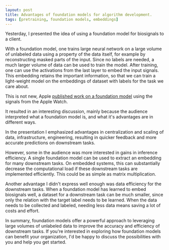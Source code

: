```yaml
---
layout: post
title: Advantages of foundation models for algorithm development.
tags: [pretraining, foundation models, embeddings]
---
```


Yesterday, I presented the idea of using a foundation model for biosignals to a
client.  

With a foundation model, one trains large neural network on a large volume of
unlabeled data using a property of the data itself, for example by
reconstructing masked parts of the input. Since no labels are needed, a much
larger volume of data can be used to train the model. After training, one can
use the activations from the last layer to embed the input signals. This
embedding retains the important information, so that we can train a light-weight
model on the embeddings of dataset with labels for the task we care about.

This is not new, Apple [published work on a foundation
model](https://machinelearning.apple.com/research/large-scale-training) using
the signals from the Apple Watch.

It resulted in an interesting discussion,
mainly because the audience interpreted what a foundation model is, and what
it's advantages are in different ways.

In the presentation I emphasized advantages in centralization and scaling of
data, infrastructure, engineering, resulting in quicker feedback and more
accurate predictions on downstream tasks.

However, some in the audience was more interested in gains in inference
efficiency. A single foundation model can be used to extract an embedding for
many downstream tasks. On embedded systems, this can substantially decrease the
computational load if these downstream tasks are implemented efficiently. This
could be as simple as matrix multiplication.

Another advantage I didn't express well enough was data efficiency for the
downstream tasks. When a foundation model has learned to embed biosignals well,
a dataset for a downstream task can be much smaller, since only the relation
with the target label needs to be learned. When the data needs to be collected
and labeled, needing less data means saving a lot of costs and effort.

In summary, foundation models offer a powerful approach to leveraging large
volumes of unlabeled data to improve the accuracy and efficiency of downstream
tasks. If you're interested in exploring how foundation models can benefit your
organization, I'd be happy to discuss the possibilities with you and help you
get started.